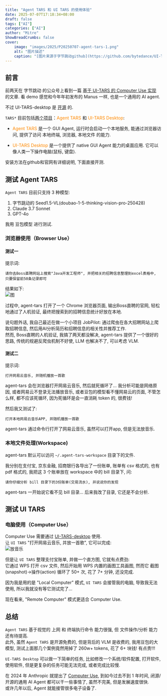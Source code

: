 ```yaml
---
title: "Agent TARS 和 UI TARS 的使用体验"
date: 2025-07-07T17:18:34+08:00
draft: false
tags: ["AI"]
categories: ["AI"]
author: "Mitre"
ShowBreadCrumbs: false
cover:
    image: "images/2025/P20250707-agent-tars-1.png"
    alt: "图片描述"
    caption: "[图片来源于字节跳动github](https://github.com/bytedance/UI-TARS-desktop/raw/main/images/tars.png)"
---
```


## 前言

前两天在 字节跳动 的公众号上看到一篇 [基于 UI-TARS 的 Computer Use 实现](https://mp.weixin.qq.com/s/a6Rn9CHoE14KabNLLf_tZQ) 的文章. 看 demo 感觉和今年年初发布的 Manus 一样, 也是一个通用的 AI agent. 

不过 UI-TARS-desktop 是 [开源](https://github.com/bytedance/UI-TARS-desktop) 的.

`TARS*` 目前包括[两个项目](https://github.com/bytedance/UI-TARS-desktop?tab=readme-ov-file#introduction)：<span style="color:#FF8800">Agent TARS</span> 和 <span style="color:#FF8800">UI-TARS Desktop</span>: 
- <span style="color:#FF8800">Agent TARS</span> 是一个 GUI Agent, 运行时会启动一个本地服务, 能通过浏览器访问, 提供了访问 本地终端, 浏览器, 本地文件 的能力.

- <span style="color:#FF8800">UI-TARS Desktop</span> 是一个提供了 native GUI Agent 能力的桌面应用. 它可以像人类一下操作电脑(鼠标, 键盘).  

安装方法在github和官网有详细说明, 下面直接开测.


## 测试 Agent TARS
`Agent TARS` 目前只支持 3 种模型:
1. 字节跳动的 Seed1.5-VL(doubao-1-5-thinking-vision-pro-250428)
2. Claude 3.7 Sonnet
3. GPT-4o  

我用 豆包模型 进行测试.

### 浏览器使用（Browser Use）
#### 测试一   
提示词:  
```
请你去Boss直聘网站上搜索"Java开发工程师", 并把相关的招聘信息整理到excel表格中, 只要保留前50条记录即可
```
结果如下:  
![图](/images/2025/P20250707-agent-tars-2.png)  

过程中, agent-tars 打开了一个 Chrome 浏览器页面, 输出Boss直聘的官网, 轻松地通过了人机验证, 最终把搜索到的招聘信息统计好放在本地.

说句题外话, 我自己最近在做一个小项目 JobPilot: 通过爬虫在各大招聘网站上爬取招聘信息, 然后用AI分析简历和招聘信息的相关性并推荐工作.    
然而, Boss直聘的人机验证, 我搞了两天都没解决, agent-tars 提供了一个很好的思路, 传统的规避反爬虫机制不好使, LLM 也解决不了, 可以考虑 VLM.


#### 测试二
提示词:  
```
打开网易云音乐, 并随机播放一首歌
```
agent-tars 会在浏览器打开网易云音乐, 然后就死循环了... 
我分析可能是网络原因, 或者网易云不登录无法播放音乐, 或者豆包的模型看不懂网易云的页面, 不管怎么样, 都不应该死循环, 因为死循环是会一直消耗 token 的, 很费钱!

然后我又测试了:  
```
打开本地网易云音乐APP, 并随机播放一首歌
```
agent-tars 通过命令行打开了网易云音乐, 虽然可以打开app, 但是无法放音乐.

### 本地文件处理(Workspace)
agent-tars 默认可以访问 `~/.agent-tars-workspace` 目录下的文件.  

我分别在支付宝, 京东金融, 招商银行各导出了一份账单, 账单有 csv 格式的, 也有 pdf 格式的, 我把这 3 个账单放在 workspace 中的 bill 目录下, 问:  
```
请你仔细分析 bill 目录下的3份账单(交易流水), 并说说你的发现  
```
agent-tars 一开始说它看不见 bill 目录... 后来我改了目录, 它还是不会分析.  

## 测试 UI TARS

### 电脑使用（Computer Use）
Computer Use 需要通过 [UI-TARS-desktop](https://github.com/bytedance/UI-TARS-desktop) 使用.  
让 `UI TARS` "打开网易云音乐, 并放一首歌", 它可以完成:  
![放音乐](/images/2025/P20250707-agent-tars-3.png)

但是让 `UI TARS` 整理支付宝账单, 并做一个直方图, 它就有点费劲:   
它通过 WPS 打开 csv 文件, 然后开始用 WPS 内置的画图工具画图, 然而它 截图(snapshot)->操作(action) 循环了 50+ 次, 花了 7+ 分钟, 还没完成.  

因为我是用的是 "Local Computer" 模式, `UI TARS` 会接管我的电脑, 导致我无法使用, 所以我就没有等它测试完了...   

现在看来, "Remote Computer" 模式更适合 Computer Use.



## 总结
`Agent TARS` 基于视觉的 上网 和 终端执行命令 能力很强, 但 文件操作/分析 能力还有待提高.  
此外, 虽然 `Agent TARS` 是开源免费的, 但是背后的 VLM 是收费的, 我用豆包的大模型, 测试上面那几个案例竟然用掉了 260w+ tokens, 花了 6+ 块钱! 有点贵!!!


`UI-TARS Desktop` 可以做一下简单的任务, 比如修改一个系统/软件配置, 打开软件, 使用软件, 但是更复杂的任务可能无法完成, 或者完成比较慢.   

在 2024 年 Anthropic 就提出了 [Computer Use](https://www.anthropic.com/news/developing-computer-use), 到如今过去不到 1 年时间, 闭源/开源的通用 AI Agent 都可以干一些事情了, 虽然不完美, 但是发展速度很快.   
或许几年以后, Agent 就能接管很多电子设备了.